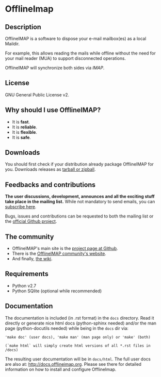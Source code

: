 [offlineimap]: https://github.com/OfflineIMAP/offlineimap
[website]: http://offlineimap.github.io
[wiki]: http://github.com/OfflineIMAP/offlineimap/wiki

# OfflineImap

## Description

OfflineIMAP is a software to dispose your e-mail mailbox(es) as a local Maildir.

For example, this allows reading the mails while offline without the need for your mail reader (MUA) to support disconnected operations.

OfflineIMAP will synchronize both sides via *IMAP*.


## License

GNU General Public License v2.


## Why should I use OfflineIMAP?

* It is **fast**.
* It is **reliable**.
* It is **flexible**.
* It is **safe**.


## Downloads

You should first check if your distribution already package OfflineIMAP for you.
Downloads releases as [tarball or zipball](https://github.com/OfflineIMAP/offlineimap/tags).


## Feedbacks and contributions

**The user discussions, development, announces and all the exciting stuff take
place in the mailing list.** While not mandatory to send emails, you can
[subscribe
here](http://lists.alioth.debian.org/mailman/listinfo/offlineimap-project).

Bugs, issues and contributions can be requested to both the mailing list or the
[official Github project][offlineimap].


## The community

* OfflineIMAP's main site is the [project page at Github][offlineimap].
* There is the [OfflineIMAP community's website][website].
* And finally, [the wiki][wiki].


## Requirements

* Python v2.7
* Python SQlite (optional while recommended)


## Documentation

The documentation is included (in .rst format) in the `docs` directory.
Read it directly or generate nice html docs (python-sphinx needed) and/or
the man page (python-docutils needed) while being in the `docs` dir via:

    'make doc' (user docs), 'make man' (man page only) or 'make' (both)

    (`make html` will simply create html versions of all *.rst files in /docs)

The resulting user documentation will be in `docs/html`. The full user
docs are also at: http://docs.offlineimap.org. Please see there for
detailed information on how to install and configure OfflineImap.
